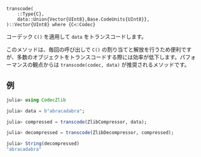 ```
transcode(
    ::Type{C},
    data::Union{Vector{UInt8},Base.CodeUnits{UInt8}},
)::Vector{UInt8} where {C<:Codec}
```

コーデック `C()` を適用して `data` をトランスコードします。

このメソッドは、毎回の呼び出しで `C()` の割り当てと解放を行うため便利ですが、多数のオブジェクトをトランスコードする際には効率が低下します。パフォーマンスの観点からは `transcode(codec, data)` が推奨されるメソッドです。

## 例

```julia
julia> using CodecZlib

julia> data = b"abracadabra";

julia> compressed = transcode(ZlibCompressor, data);

julia> decompressed = transcode(ZlibDecompressor, compressed);

julia> String(decompressed)
"abracadabra"
```

